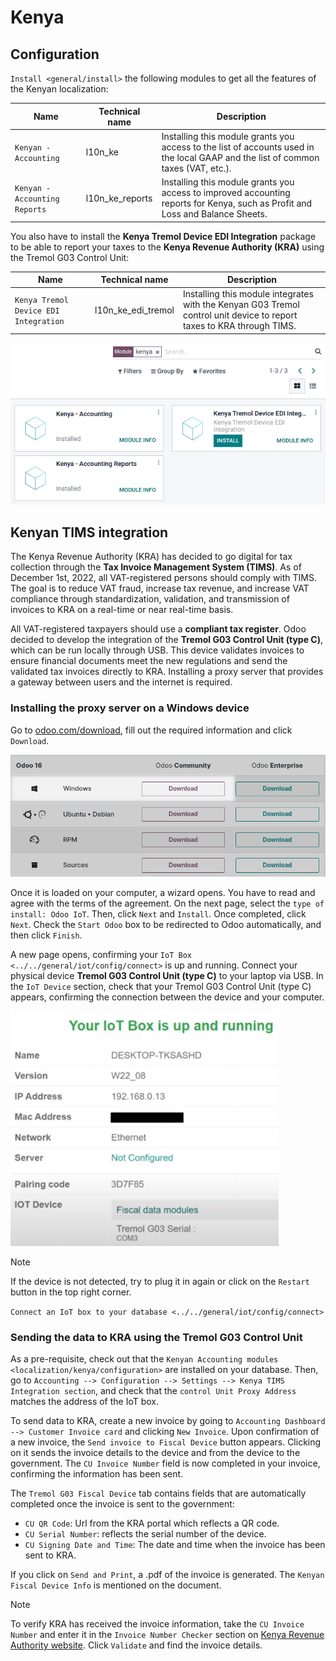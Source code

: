 # Kenya

## Configuration

`Install <general/install>` the following modules to get all the
features of the Kenyan localization:

| Name                          | Technical name                                 | Description                                                                                                                       |
|-------------------------------|------------------------------------------------|-----------------------------------------------------------------------------------------------------------------------------------|
| `Kenyan - Accounting`         | <span class="title-ref">l10n_ke</span>         | Installing this module grants you access to the list of accounts used in the local GAAP and the list of common taxes (VAT, etc.). |
| `Kenyan - Accounting Reports` | <span class="title-ref">l10n_ke_reports</span> | Installing this module grants you access to improved accounting reports for Kenya, such as Profit and Loss and Balance Sheets.    |

You also have to install the **Kenya Tremol Device EDI Integration**
package to be able to report your taxes to the **Kenya Revenue Authority
(KRA)** using the Tremol G03 Control Unit:

| Name                                  | Technical name                                    | Description                                                                                                           |
|---------------------------------------|---------------------------------------------------|-----------------------------------------------------------------------------------------------------------------------|
| `Kenya Tremol Device EDI Integration` | <span class="title-ref">l10n_ke_edi_tremol</span> | Installing this module integrates with the Kenyan G03 Tremol control unit device to report taxes to KRA through TIMS. |

<img src="kenya/modules.png" class="align-center"
alt="The three modules for the Kenya Fiscal Localization Package on Odoo" />

## Kenyan TIMS integration

The Kenya Revenue Authority (KRA) has decided to go digital for tax
collection through the **Tax Invoice Management System (TIMS)**. As of
December 1st, 2022, all VAT-registered persons should comply with TIMS.
The goal is to reduce VAT fraud, increase tax revenue, and increase VAT
compliance through standardization, validation, and transmission of
invoices to KRA on a real-time or near real-time basis.

All VAT-registered taxpayers should use a **compliant tax register**.
Odoo decided to develop the integration of the **Tremol G03 Control Unit
(type C)**, which can be run locally through USB. This device validates
invoices to ensure financial documents meet the new regulations and send
the validated tax invoices directly to KRA. Installing a proxy server
that provides a gateway between users and the internet is required.

### Installing the proxy server on a Windows device

Go to [odoo.com/download](https://www.odoo.com/page/download), fill out
the required information and click `Download`.

<img src="kenya/download.png" class="align-center"
alt="Install the Proxy Server on a Windows device" />

Once it is loaded on your computer, a wizard opens. You have to read and
agree with the terms of the agreement. On the next page, select the
`type of install: Odoo IoT`. Then, click `Next` and `Install`. Once
completed, click `Next`. Check the `Start Odoo` box to be redirected to
Odoo automatically, and then click `Finish`.

A new page opens, confirming your
`IoT Box <../../general/iot/config/connect>` is up and running. Connect
your physical device **Tremol G03 Control Unit (type C)** to your laptop
via USB. In the `IoT Device` section, check that your Tremol G03 Control
Unit (type C) appears, confirming the connection between the device and
your computer.

<img src="kenya/iot-box.png" class="align-center"
alt="Your IoT box is up and running" />

> [!NOTE]
> If the device is not detected, try to plug it in again or click on the
> `Restart` button in the top right corner.

<div class="seealso">

`Connect an IoT box to your database <../../general/iot/config/connect>`

</div>

### Sending the data to KRA using the Tremol G03 Control Unit

As a pre-requisite, check out that the `Kenyan Accounting modules
<localization/kenya/configuration>` are installed on your database.
Then, go to
`Accounting --> Configuration --> Settings --> Kenya TIMS Integration section`,
and check that the `control Unit Proxy Address` matches the address of
the IoT box.

To send data to KRA, create a new invoice by going to
`Accounting Dashboard -->
Customer Invoice card` and clicking `New Invoice`. Upon confirmation of
a new invoice, the `Send invoice to Fiscal Device` button appears.
Clicking on it sends the invoice details to the device and from the
device to the government. The `CU Invoice Number` field is now completed
in your invoice, confirming the information has been sent.

The `Tremol G03 Fiscal Device` tab contains fields that are
automatically completed once the invoice is sent to the government:

- `CU QR Code`: Url from the KRA portal which reflects a QR code.
- `CU Serial Number`: reflects the serial number of the device.
- `CU Signing Date and Time`: The date and time when the invoice has
  been sent to KRA.

If you click on `Send and Print`, a .pdf of the invoice is generated.
The `Kenyan Fiscal Device Info` is mentioned on the document.

> [!NOTE]
> To verify KRA has received the invoice information, take the
> `CU Invoice Number` and enter it in the `Invoice Number Checker`
> section on [Kenya Revenue Authority
> website](https://itax.kra.go.ke/KRA-Portal). Click `Validate` and find
> the invoice details.
